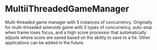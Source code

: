 # MultiiThreadedGameManager
Multi-threaded game manager with 5 instances of concurrency.  Originally for multi-threaded asteroids game with 5 types of concurrency, auto-stop when frame loses focus, and a high score processor that automatically adjusts where score are saved based on the ability to save to a fie. Other applications can be added in the future.
